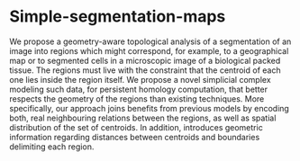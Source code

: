 # Simple-segmentation-maps

We propose a geometry-aware topological analysis of a segmentation of an image into regions which might correspond, for example, to a geographical map or to segmented cells in a microscopic image of a biological packed tissue. The regions must live with the constraint that the centroid of each one lies inside the region itself.
We propose a novel simplicial complex modeling such data, for persistent homology computation, that better respects the geometry of the regions than existing techniques. More specifically, our approach joins benefits from previous models by encoding both, real neighbouring relations between the regions, as well as spatial distribution of the set of centroids. In addition, introduces geometric information regarding distances between centroids and boundaries delimiting each region.

